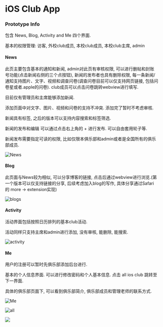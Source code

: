# iOS Club App

### Prototype Info

包含 News, Blog, Activity and Me 四个界面.

基本的权限管理: 访客, 外校club成员, 本校club成员, 本校club主席, admin

#### News

此页主要包含基本的通知和新闻, admin对此页有审核权限, 可以进行删帖和封账号功能(点击新闻右侧的三个点按钮), 新闻的发布者也具有删除权限, 每一条新闻/通知支持图片、文字、视频和调查问卷(调查问卷目前可以仅支持网页链接, 包括问卷星或者.apple的问卷). club成员可以点击问卷跳转webview进行填写.

目前仅有管理员和主席能够添加新闻.

添加页面中对文字、图片、视频和问卷的支持不冲突. 添加完了暂时不考虑审核. 

新闻具有标签, 之后的版本可以支持内容搜索和标签筛选.

新闻的发布和编辑 可以通过点击右上角的 + 进行发布. 可以自由套用轮子等.

新闻发布需要指定可读的权限, 比如仅限本俱乐部和admin或者是全国所有的俱乐部成员.

![News](res/News.png)

#### Blog

此页面与News较为相似, 可以分享博客的链接, 点击后通过webview进行浏览.(第一个版本可以仅支持链接的分享, 后续考虑加入blog的写作, 具体分享通过Safari 的 more -> extension实现)

![blogs](res/Blog.png)

#### Activity

活动界面包括按照日历排列的基本club活动.

活动同样只支持主席和admin进行添加, 没有审核, 能删除, 能搜索.

![activity](res/Activity.png)

#### Me

用户的注册可以暂时先俱乐部添加后台进行.

基本的个人信息界面. 可以进行修改密码和个人基本信息. 点击 all ios club 跳转至下一界面.

具体的俱乐部页面下, 可以看到俱乐部简介, 俱乐部成员和管理老师的联系方式.

![Me](res/Me.png)

![all](res/All.png)

![](res/Tongji.png)

